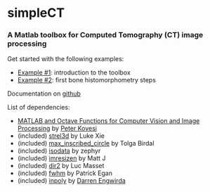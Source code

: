 # **simpleCT**
### A Matlab toolbox for Computed Tomography (CT) image processing

Get started with the following examples:
- [Example #1](https://github.com/gianthk/simpleCT/blob/master/examples/ex01_simplect_intro.MD): introduction to the toolbox
- [Example #2](https://github.com/gianthk/simpleCT/blob/master/examples/ex02_simplect_histomorphometry.MD): first bone histomorphometry steps

Documentation on [github](https://gianthk.github.io/simpleCT/)

List of dependencies:
- [MATLAB and Octave Functions for Computer Vision and Image Processing](https://www.peterkovesi.com/matlabfns/) by [Peter Kovesi](https://www.peterkovesi.com)
- (included) [strel3d](https://de.mathworks.com/matlabcentral/fileexchange/47937-3d-structuring-element-sphere) by Luke Xie
- (included) [max_inscribed_circle](https://de.mathworks.com/matlabcentral/fileexchange/30805-maximum-inscribed-circle-using-distance-transform) by Tolga Birdal
- (included) [isodata](https://www.mathworks.com/matlabcentral/mlc-downloads/downloads/submissions/65910/versions/2/previews/bendingFatigue_analysisTool/functions/isodata.m/index.html) by zephyr
- (included) [imresizen](https://de.mathworks.com/matlabcentral/fileexchange/64516-imresizen-resize-an-n-dimensional-array) by Matt J
- (included) [dir2](https://de.mathworks.com/matlabcentral/fileexchange/21791-search-files-recursively-dir2) by Luc Masset
- (included) [fwhm](https://de.mathworks.com/matlabcentral/fileexchange/10590-fwhm) by Patrick Egan
- (included) [inpoly](https://github.com/dengwirda/inpoly) by [Darren Engwirda](https://github.com/dengwirda)
